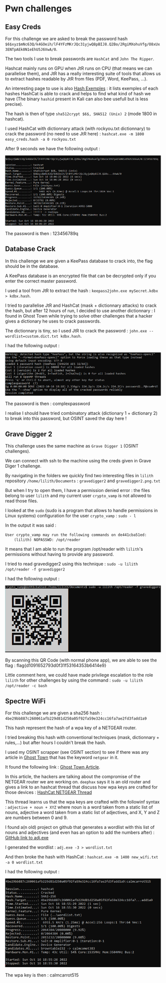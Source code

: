 # Pwn challenges

## Easy Creds

For this challenge we are asked to break the password hash `$6$xyz$mNc63Q/k4GOeih/lF4YFzMKrJQc31yjwQ8pBIJ8.Q2Bo/2RgiMXohuVfg/O8xUx3ENTpAEk0N1eEhU5J6VwA/0`.

The two tools I use to break passwords are `HashCat` and `John The Ripper`.

Hashcat mainly runs on GPU when JtR runs on CPU (that means we can parallelise them), and JtR has a really interesting suite of tools that allows us to extract hashes readable by JtR from files (PDF, Word, KeePass, ...).

An interesting page to use is also [Hash Exemples](https://hashcat.net/wiki/doku.php?id=example_hashes) : it lists exemples of each hashes HashCat is able to crack and helps to find what kind of hash we have (The binary `hashid` present in Kali can also bee usefull but is less precise).

The hash is then of type `sha512crypt $6$, SHA512 (Unix) 2` (mode 1800 in hashcat).

I used HashCat with dictionnary attack (with rockyou.txt dictionnary) to crack the password (no need to use JtR here) : `hashcat.exe -m 1800 easy_creds.hash -a 0 rockyou.txt`

After 9 seconds we have the following output :

![](easy_creds.PNG)

The password is then : 123456789q

## Database Crack

In this challenge we are given a KeePass database to crack into, the flag should be in the database.

A KeePass database is an encrypted file that can be decrypted only if you enter the correct master password.

I used a tool from JtR to extract the hash : `keepass2john.exe mySecret.kdbx > kdbx.hash`.

I tried to parallelise JtR and HashCat (mask + dictionnary attacks) to crack the hash, but after 12 hours of run, I decided to use another dictionnary : I found in Ghost Town while trying to solve other challenges that a hacker gives a dictionary he uses to crack passwords.

The dictionnary is tiny, so I used JtR to crack the password : `john.exe --wordlist=custom.dict.txt kdbx.hash`.

I had the following output :

![](database_crack.PNG)

The password is then : complexpassword

I realise I should have tried combinatory attack (dictionary 1 + dictionary 2) to break into this password, but OSINT saved the day here !

## Grave Digger 2

This challenge uses the same machine as `Grave Digger 1` (OSINT challenges).

We can connect with ssh to the machine using the creds given in Grave Diger 1 challenge.

By navigating in the folders we quickly find two interesting files in `lilith` repository `/home/lilith/Documents` : `gravedigger2` and `gravedigger2.png.txt`

But when I try to open them, I have a permission denied error : the files belong to user `lilith` and my current user `crypto_vamp` is not allowed to read those files.

I looked at the `sudo` (sudo is a program that allows to handle permissions in Linux systems) configuration for the user `crypto_vamp` : `sudo - l`

In the output it was said :

```
User crypto_vamp may run the following commands on de441cba51ed:
    (lilith) NOPASSWD: /opt/reader
```

It means that I am able to run the program /opt/reader with `lilith`'s permissions without having to provide any password.

I tried to read gravedigger2 using this technique : `sudo -u lilith /opt/reader -f gravedigger2`

I had the following output :

![](qrcode.PNG)

By scanning this QR Code (with normal phone app), we are able to see the flag : flag{d1091652793d0f31f53164353b6414e9}

Little comment here, we could have made privilege escalation to the role `lilith` for other challenges by using the command : `sudo -u lilith /opt/reader -c bash`

## Spectre WiFi

For this challenge we are given a sha256 hash : `4be29bb887c260061afb229d81d250a05f92fa59e324cc16fa7ae2fd3fadd1a9`

This hash represent the hash of a wpa key of a NETGEAR router.

I tried breaking this hash with conventional techniques (mask, dictionnary + rules,...) but after hours I couldn't break the hash.

I used my OSINT scrapper (see OSINT section) to see if there was any article in [Ghost Town](https://ghosttown.deadface.io/) that has the keyword `netgear` in it.

It found the following link : [Ghost Town Article](https://ghosttown.deadface.io/t/when-will-people-learn-about-defaults/79/3).

In this article, the hackers are talking about the compromise of the NETGEAR router we are working on. `deephax` says it is an old router and gives a link to an hashcat thread that discuss how wpa keys are crafted for those devices : [HashCat NETGEAR Thread](https://hashcat.net/forum/thread-4463.html)

This thread learns us that the wpa keys are crafted with the followinf syntax : `adjective + noun + XYZ` where noun is a word taken from a static list of nouns, adjective a word taken from a static list of adjectives, and X, Y and Z are numbers between 0 and 9.

I found a(n old) project on github that generates a wordlist with this list of nouns and adjectives (and even has an option to add the numbers after) : [GitHub link to adj.exe](https://github.com/wpatoolkit/Adj-Noun-Wordlist-Generator)

I generated the wordlist : `adj.exe -3 > wordlist.txt`

And then broke the hash with HashCat : `hashcat.exe -m 1400 new_wifi.txt -a 0 wordlist.txt`

I had the following output :

![](wifi.PNG)

The wpa key is then : calmcarrot515
